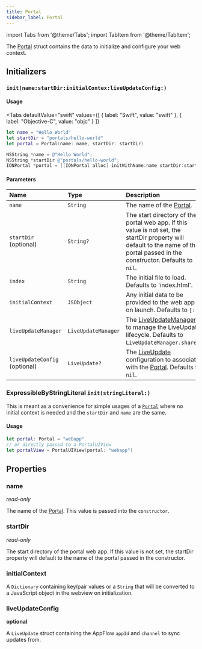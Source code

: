 ```yaml
---
title: Portal
sidebar_label: Portal
---
```


import Tabs from '@theme/Tabs';
import TabItem from '@theme/TabItem';

The [Portal](./portal) struct contains the data to initialize and configure your web context. 

## Initializers

### `init(name:startDir:initialContex:liveUpdateConfig:)`

#### Usage 

<Tabs
  defaultValue="swift"
  values={[
    { label: "Swift", value: "swift" },
    { label: "Objective-C", value: "objc" }
  ]}
>

<TabItem value="swift">

```swift
let name = "Hello World"
let startDir = "portals/hello-world"
let portal = Portal(name: name, startDir: startDir)
``` 

</TabItem>

<TabItem value="objc">

```objectivec
NSString *name = @"Hello World";
NSString *startDir @"portals/hello-world";
IONPortal *portal = [[IONPortal alloc] initWithName:name startDir:startDir initialContext:nil];
``` 

</TabItem>

</Tabs>

#### Parameters

Name | Type | Description
:------ | :------ | :------ 
`name` | `String` | The name of the [Portal](./portal). 
`startDir` (optional) | `String?` | The start directory of the portal web app. If this value is not set, the startDir property will default to the name of the portal passed in the constructor. Defaults to `nil`.
`index` | `String` | The initial file to load. Defaults to 'index.html'.
`initialContext` | `JSObject` | Any initial data to be provided to the web app on launch. Defaults to `[:]`.
`liveUpdateManager` | `LiveUpdateManager` | The [LiveUpdateManager](../../reference-live-updates/iOS/live-update-manager) to manage the LiveUpdate lifecycle. Defaults to `LiveUpdateManager.shared`.
`liveUpdateConfig` (optional) | `LiveUpdate?` | The [LiveUpdate](../../reference-live-updates/iOS/live-update) configuration to associate with the [Portal](./portal). Defaults to `nil`.

### ExpressibleByStringLiteral `init(stringLiteral:)`

This is meant as a convenience for simple usages of a [`Portal`](./portal) where no initial context is needed and the `startDir` and `name` are the same.

#### Usage

```swift
let portal: Portal = "webapp"
// or directly passed to a PortalUIView
let portalView = PortalUIView(portal: "webapp")
```

## Properties

### name
_read-only_

The name of the [Portal](./portal). This value is passed into the `constructor`.

### startDir
_read-only_

The start directory of the portal web app. If this value is not set, the startDir property will default to the name of the portal passed in the constructor. 

### initialContext

A `Dictionary` containing key/pair values or a `String` that will be converted to a JavaScript object in the webview on initialization.

### liveUpdateConfig
__optional__

A `LiveUpdate` struct containing the AppFlow `appId` and `channel` to sync updates from.
